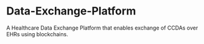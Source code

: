 # Data-Exchange-Platform
A Healthcare Data Exchange Platform that enables exchange of CCDAs over EHRs using blockchains.
